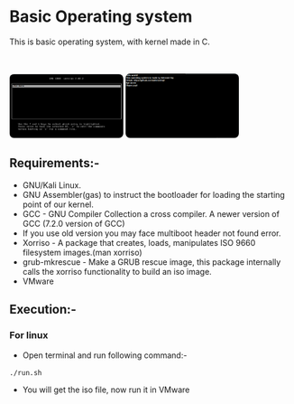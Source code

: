 # Basic Operating system
<p>This is basic operating system, with kernel made in C.</p>
<br><br>
<img style="width: 40%;border-radius: 8px;" src="1.png">
<img style="width: 40%;border-radius: 8px;" src="2.png">

## Requirements:-

*   GNU/Kali Linux.
*   GNU Assembler(gas) to instruct the bootloader for loading the starting point of our kernel.
*   GCC - GNU Compiler Collection a cross compiler. A newer version of GCC (7.2.0 version of GCC)
*   If you use old version you may face multiboot header not found error.
*   Xorriso - A package that creates, loads, manipulates ISO 9660 filesystem images.(man xorriso)
*   grub-mkrescue - Make a GRUB rescue image, this package internally calls the xorriso functionality to build an iso image.
*   VMware

## Execution:-


### For linux
*   Open terminal and run following command:-
```
./run.sh
```

*   You will get the iso file, now run it in VMware




